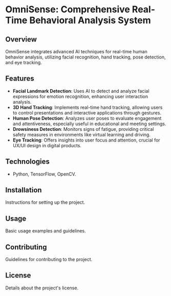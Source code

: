 # OmniSense: Comprehensive Real-Time Behavioral Analysis System

## Overview
OmniSense integrates advanced AI techniques for real-time human behavior analysis, utilizing facial recognition, hand tracking, pose detection, and eye tracking.

## Features
- **Facial Landmark Detection**: Uses AI to detect and analyze facial expressions for emotion recognition, enhancing user interaction analysis.
- **3D Hand Tracking**: Implements real-time hand tracking, allowing users to control presentations and interactive applications through gestures.
- **Human Pose Detection**: Analyzes user poses to evaluate engagement and attentiveness, especially useful in educational and meeting settings.
- **Drowsiness Detection**: Monitors signs of fatigue, providing critical safety measures in environments like virtual learning and driving.
- **Eye Tracking**: Offers insights into user focus and attention, crucial for UX/UI design in digital products.


## Technologies
- Python, TensorFlow, OpenCV.

## Installation
Instructions for setting up the project.

## Usage
Basic usage examples and guidelines.

## Contributing
Guidelines for contributing to the project.

## License
Details about the project's license.
